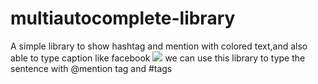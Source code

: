 # multiautocomplete-library
A simple library to show hashtag and mention with colored text,and also able to type caption like facebook 
[![](https://jitpack.io/v/byra15/multiautocomplete-library.svg)](https://jitpack.io/#byra15/multiautocomplete-library)
we can use this library to type the sentence with @mention tag and #tags

